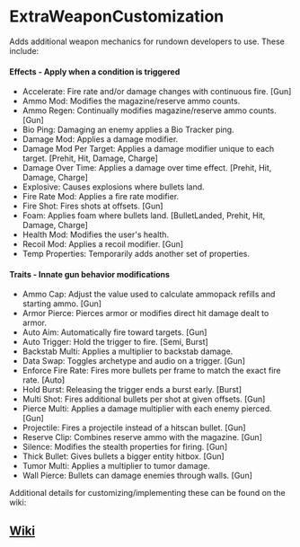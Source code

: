 # ExtraWeaponCustomization

Adds additional weapon mechanics for rundown developers to use. These include:

#### Effects - Apply when a condition is triggered
- Accelerate: Fire rate and/or damage changes with continuous fire. [Gun]
- Ammo Mod: Modifies the magazine/reserve ammo counts.
- Ammo Regen: Continually modifies magazine/reserve ammo counts. [Gun]
- Bio Ping: Damaging an enemy applies a Bio Tracker ping.
- Damage Mod: Applies a damage modifier.
- Damage Mod Per Target: Applies a damage modifier unique to each target. [Prehit, Hit, Damage, Charge]
- Damage Over Time: Applies a damage over time effect. [Prehit, Hit, Damage, Charge]
- Explosive: Causes explosions where bullets land.
- Fire Rate Mod: Applies a fire rate modifier.
- Fire Shot: Fires shots at offsets. [Gun]
- Foam: Applies foam where bullets land. [BulletLanded, Prehit, Hit, Damage, Charge]
- Health Mod: Modifies the user's health.
- Recoil Mod: Applies a recoil modifier. [Gun]
- Temp Properties: Temporarily adds another set of properties.

#### Traits - Innate gun behavior modifications
- Ammo Cap: Adjust the value used to calculate ammopack refills and starting ammo. [Gun]
- Armor Pierce: Pierces armor or modifies direct hit damage dealt to armor.
- Auto Aim: Automatically fire toward targets. [Gun]
- Auto Trigger: Hold the trigger to fire. [Semi, Burst]
- Backstab Multi: Applies a multiplier to backstab damage.
- Data Swap: Toggles archetype and audio on a trigger. [Gun]
- Enforce Fire Rate: Fires more bullets per frame to match the exact fire rate. [Auto]
- Hold Burst: Releasing the trigger ends a burst early. [Burst]
- Multi Shot: Fires additional bullets per shot at given offsets. [Gun]
- Pierce Multi: Applies a damage multiplier with each enemy pierced. [Gun]
- Projectile: Fires a projectile instead of a hitscan bullet. [Gun]
- Reserve Clip: Combines reserve ammo with the magazine. [Gun]
- Silence: Modifies the stealth properties for firing. [Gun]
- Thick Bullet: Gives bullets a bigger entity hitbox. [Gun]
- Tumor Multi: Applies a multiplier to tumor damage.
- Wall Pierce: Bullets can damage enemies through walls. [Gun]

Additional details for customizing/implementing these can be found on the wiki:

## [Wiki](https://github.com/Dinorush/ExtraWeaponCustomization/wiki)
